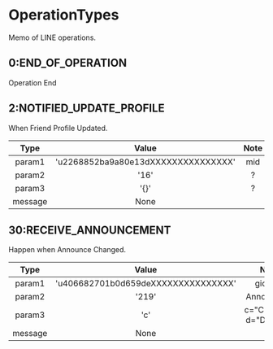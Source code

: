 # OperationTypes
Memo of LINE operations.
## 0:END_OF_OPERATION
 Operation End
## 2:NOTIFIED_UPDATE_PROFILE
When Friend Profile Updated.

| Type | Value | Note |
|:---:|:-----:|:-----:|
|param1|'u2268852ba9a80e13dXXXXXXXXXXXXXXX'|mid|
|param2|'16'|?|
|param3|'{}' |?|
|message|None||
## 30:RECEIVE_ANNOUNCEMENT
 Happen when Announce Changed.
 
| Type | Value | Note |
|:---:|:-------:|:------:|
|param1|'u406682701b0d659deXXXXXXXXXXXXXXX'|gid/mid|
|param2|'219'|AnnounceID|
|param3|'c' |c="Created", d="Deleted"|
|message|None||

